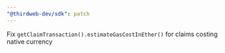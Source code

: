 ```yaml
---
"@thirdweb-dev/sdk": patch
---
```


Fix `getClaimTransaction().estimateGasCostInEther()` for claims costing native currency
